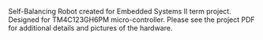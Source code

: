 Self-Balancing Robot created for Embedded Systems II term project. Designed for TM4C123GH6PM micro-controller. Please see the project PDF for additional details and pictures of the hardware.
